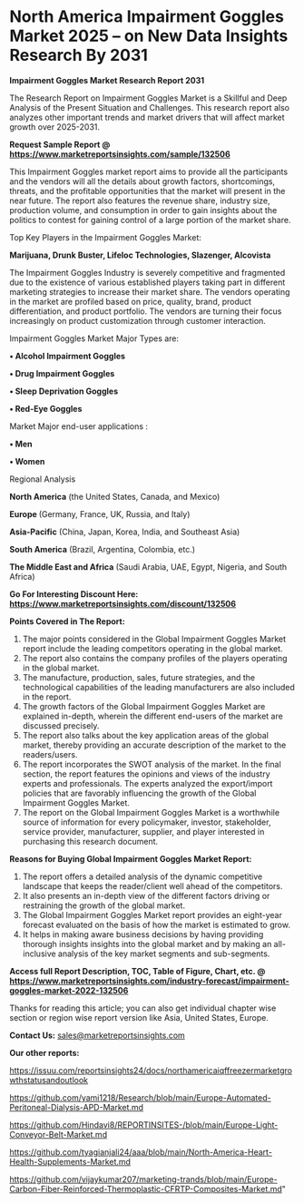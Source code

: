 # North America Impairment Goggles Market 2025 – on New Data Insights Research By 2031

<strong>Impairment Goggles Market Research Report 2031</strong>

The Research Report on Impairment Goggles Market is a Skillful and Deep Analysis of the Present Situation and Challenges. This research report also analyzes other important trends and market drivers that will affect market growth over 2025-2031.

<strong>Request Sample Report @ <a href=https://www.marketreportsinsights.com/sample/132506>https://www.marketreportsinsights.com/sample/132506</a></strong>

This Impairment Goggles market report aims to provide all the participants and the vendors will all the details about growth factors, shortcomings, threats, and the profitable opportunities that the market will present in the near future. The report also features the revenue share, industry size, production volume, and consumption in order to gain insights about the politics to contest for gaining control of a large portion of the market share.

Top Key Players in the Impairment Goggles Market:

<strong>Marijuana, Drunk Buster, Lifeloc Technologies, Slazenger, Alcovista</strong>

The Impairment Goggles Industry is severely competitive and fragmented due to the existence of various established players taking part in different marketing strategies to increase their market share. The vendors operating in the market are profiled based on price, quality, brand, product differentiation, and product portfolio. The vendors are turning their focus increasingly on product customization through customer interaction.

Impairment Goggles Market Major Types are:

<strong>• Alcohol Impairment Goggles

• Drug Impairment Goggles

• Sleep Deprivation Goggles

• Red-Eye Goggles</strong>

Market Major end-user applications :

<strong>• Men

• Women</strong>

Regional Analysis

</u><strong><b>North America</b></strong> (the United States, Canada, and Mexico)

<strong><b>Europe </b></strong>(Germany, France, UK, Russia, and Italy)

<strong><b>Asia-Pacific</b></strong> (China, Japan, Korea, India, and Southeast Asia)

<strong><b>South America</b></strong> (Brazil, Argentina, Colombia, etc.)

<strong><b>The Middle East and Africa</b></strong> (Saudi Arabia, UAE, Egypt, Nigeria, and South Africa)

<strong>Go For Interesting Discount Here: <a href=https://www.marketreportsinsights.com/discount/132506>https://www.marketreportsinsights.com/discount/132506</a></strong>

<strong>Points Covered in The Report:</strong>
<ol>
  <li>The major points considered in the Global Impairment Goggles Market report include the leading competitors operating in the global market.</li>
  <li>The report also contains the company profiles of the players operating in the global market.</li>
  <li>The manufacture, production, sales, future strategies, and the technological capabilities of the leading manufacturers are also included in the report.</li>
  <li>The growth factors of the Global Impairment Goggles Market are explained in-depth, wherein the different end-users of the market are discussed precisely.</li>
  <li>The report also talks about the key application areas of the global market, thereby providing an accurate description of the market to the readers/users.</li>
  <li>The report incorporates the SWOT analysis of the market. In the final section, the report features the opinions and views of the industry experts and professionals. The experts analyzed the export/import policies that are favorably influencing the growth of the Global Impairment Goggles Market.</li>
  <li>The report on the Global Impairment Goggles Market is a worthwhile source of information for every policymaker, investor, stakeholder, service provider, manufacturer, supplier, and player interested in purchasing this research document.</li>
</ol>
<strong>Reasons for Buying Global Impairment Goggles Market Report:</strong>

<ol>
  <li>The report offers a detailed analysis of the dynamic competitive landscape that keeps the reader/client well ahead of the competitors.</li>
  <li>It also presents an in-depth view of the different factors driving or restraining the growth of the global market.</li>
  <li>The Global Impairment Goggles Market report provides an eight-year forecast evaluated on the basis of how the market is estimated to grow.</li>
  <li>It helps in making aware business decisions by having providing thorough insights insights into the global market and by making an all-inclusive analysis of the key market segments and sub-segments.</li>
</ol>
<strong>Access full Report Description, TOC, Table of Figure, Chart, etc. @ <a href=https://www.marketreportsinsights.com/industry-forecast/impairment-goggles-market-2022-132506>https://www.marketreportsinsights.com/industry-forecast/impairment-goggles-market-2022-132506</a></strong>


Thanks for reading this article; you can also get individual chapter wise section or region wise report version like Asia, United States, Europe.

<strong>Contact Us:</strong>
sales@marketreportsinsights.com

<strong>Our other reports:</strong>

<a href=https://issuu.com/reportsinsights24/docs/northamericaiqffreezermarketgrowthstatusandoutlook>https://issuu.com/reportsinsights24/docs/northamericaiqffreezermarketgrowthstatusandoutlook</a>

<a href=https://github.com/yami1218/Research/blob/main/Europe-Automated-Peritoneal-Dialysis-APD-Market.md>https://github.com/yami1218/Research/blob/main/Europe-Automated-Peritoneal-Dialysis-APD-Market.md</a>

<a href=https://github.com/Hindavi8/REPORTINSITES-/blob/main/Europe-Light-Conveyor-Belt-Market.md>https://github.com/Hindavi8/REPORTINSITES-/blob/main/Europe-Light-Conveyor-Belt-Market.md</a>

<a href=https://github.com/tyagianjali24/aaa/blob/main/North-America-Heart-Health-Supplements-Market.md>https://github.com/tyagianjali24/aaa/blob/main/North-America-Heart-Health-Supplements-Market.md</a>

<a href=https://github.com/vijaykumar207/marketing-trands/blob/main/Europe-Carbon-Fiber-Reinforced-Thermoplastic-CFRTP-Composites-Market.md>https://github.com/vijaykumar207/marketing-trands/blob/main/Europe-Carbon-Fiber-Reinforced-Thermoplastic-CFRTP-Composites-Market.md</a>"
